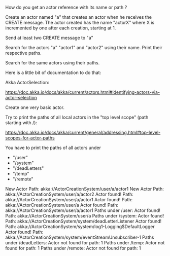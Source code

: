 How do you get an actor reference with its name or path ?

Create an actor named "a" that creates an actor when he receives the CREATE message. The actor created has the name "actorX" where X is incremented by one after each creation, starting at 1.

Send at least two CREATE message to "a"

Search for the actors "a" "actor1" and "actor2" using their name. Print their respective paths.

Search for the same actors using their paths.

Here is a little bit of documentation to do that:

Akka ActorSelection: 

https://doc.akka.io/docs/akka/current/actors.html#identifying-actors-via-actor-selection

Create one very basic actor.

Try to print the paths of all local actors in the "top level scope" (path starting with /):

https://doc.akka.io/docs/akka/current/general/addressing.html#top-level-scopes-for-actor-paths

You have to print the paths of all actors under 

* "/user"
* "/system"
* "/deadLetters"
* "/temp"
* "/remote"

New Actor Path: akka://ActorCreationSystem/user/a/actor1
New Actor Path: akka://ActorCreationSystem/user/a/actor2
Actor found! Path: akka://ActorCreationSystem/user/a/actor1
Actor found! Path: akka://ActorCreationSystem/user/a
Actor found! Path: akka://ActorCreationSystem/user/a/actor1
Paths under /user:
Actor found! Path: akka://ActorCreationSystem/user/a
Paths under /system:
Actor found! Path: akka://ActorCreationSystem/system/deadLetterListener
Actor found! Path: akka://ActorCreationSystem/system/log1-Logging$DefaultLogger
Actor found! Path: akka://ActorCreationSystem/system/eventStreamUnsubscriber-1
Paths under /deadLetters:
Actor not found for path: 1
Paths under /temp:
Actor not found for path: 1
Paths under /remote:
Actor not found for path: 1
